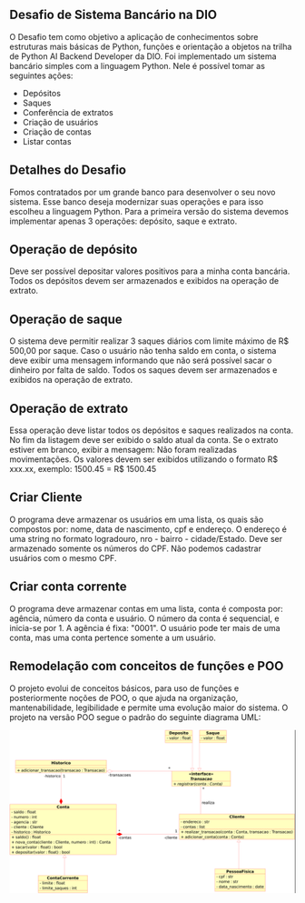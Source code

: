 ## Desafio de Sistema Bancário na DIO
O Desafio tem como objetivo a aplicação de conhecimentos sobre estruturas mais básicas de Python, funções e orientação a objetos na trilha de Python AI Backend Developer da DIO.
Foi implementado um sistema bancário simples com a linguagem Python.
Nele é possível tomar as seguintes ações:
- Depósitos
- Saques
- Conferência de extratos
- Criação de usuários
- Criação de contas
- Listar contas

##

## Detalhes do Desafio
Fomos contratados por um grande banco para desenvolver o
seu novo sistema. Esse banco deseja modernizar suas
operações e para isso escolheu a linguagem Python. Para a
primeira versão do sistema devemos implementar apenas 3
operações: depósito, saque e extrato.

## Operação de depósito
Deve ser possível depositar valores positivos para a minha
conta bancária. Todos os depósitos devem ser armazenados e exibidos na
operação de extrato.

## Operação de saque
O sistema deve permitir realizar 3 saques diários com limite
máximo de R$ 500,00 por saque. Caso o usuário não tenha
saldo em conta, o sistema deve exibir uma mensagem
informando que não será possível sacar o dinheiro por falta de
saldo. Todos os saques devem ser armazenados e exibidos na operação de extrato.

## Operação de extrato
Essa operação deve listar todos os depósitos e saques
realizados na conta. No fim da listagem deve ser exibido o
saldo atual da conta. Se o extrato estiver em branco, exibir a
mensagem: Não foram realizadas movimentações.
Os valores devem ser exibidos utilizando o formato R$ xxx.xx,
exemplo:
1500.45 = R$ 1500.45

## Criar Cliente
O programa deve armazenar os usuários em uma lista, os quais são compostos 
por: nome, data de nascimento, cpf e endereço. O endereço é uma string
no formato logradouro, nro - bairro - cidade/Estado. Deve ser armazenado somente
os números do CPF. Não podemos cadastrar 
 usuários com o mesmo CPF.

## Criar conta corrente
O programa deve armazenar contas em uma lista, conta é composta por: agência,
número da conta e usuário. O número da conta é sequencial, e inicia-se por 1.
A agência é fixa: "0001". O usuário pode ter mais de uma conta, mas uma conta 
pertence somente a um usuário.

## Remodelação com conceitos de funções e POO
O projeto evolui de conceitos básicos, para uso de funções e posteriormente noções
de POO, o que ajuda na organização, mantenabilidade, legibilidade e permite
uma evolução maior do sistema. O projeto na versão POO segue o padrão do seguinte
diagrama UML:

![Diagrama UML - Desafio](Trilha-Python-desafio.png)
